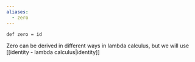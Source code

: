 ```yaml
---
aliases:
  - zero
---
```


```
def zero = id
```

Zero can be derived in different ways in lambda calculus, but we will use [[identity - lambda calculus|identity]]